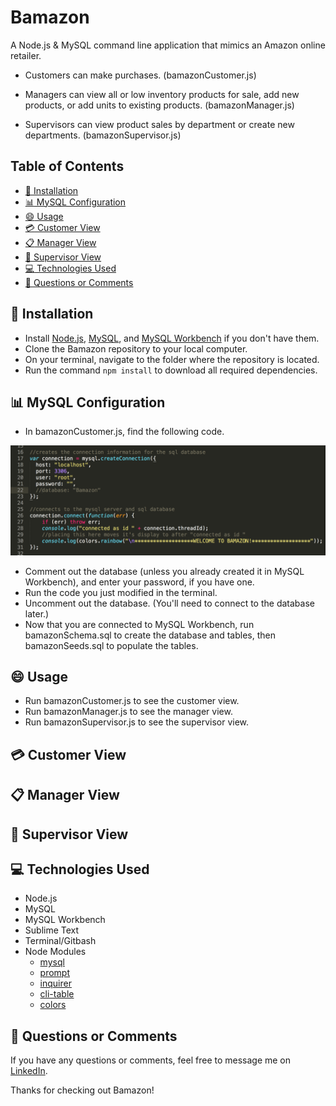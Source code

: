 
# Bamazon

A Node.js & MySQL command line application that mimics an Amazon online retailer.

 - Customers can make purchases. (bamazonCustomer.js)

 - Managers can view all or low inventory products for sale, add new products, or add units to existing products. (bamazonManager.js)

 - Supervisors can view product sales by department or create new departments. (bamazonSupervisor.js)

## Table of Contents

- [:minidisc: Installation](#installation)
- [:bar_chart: MySQL Configuration](#mysql-configuration)
- [:smile: Usage](#usage)
- [:credit_card: Customer View](#customer-view)
- [:clipboard: Manager View](#manager-view)
- [:briefcase: Supervisor View](#supervisor-view)
- [:computer: Technologies Used](#technologies-used)
- [:email: Questions or Comments](#questions-or-comments)

## :minidisc: Installation

* Install [Node.js](https://nodejs.org/en/download/), [MySQL](https://www.mysql.com/downloads/), and [MySQL Workbench](https://dev.mysql.com/downloads/workbench/) if you don't have them.
* Clone the Bamazon repository to your local computer.
* On your terminal, navigate to the folder where the repository is located.
* Run the command `npm install` to download all required dependencies.

## :bar_chart: MySQL Configuration

* In bamazonCustomer.js, find the following code. 

![database setup](/screenshots/Database_Connection.png)

* Comment out the database (unless you already created it in MySQL Workbench), and enter your password, if you have one.
* Run the code you just modified in the terminal. 
* Uncomment out the database. (You'll need to connect to the database later.)
* Now that you are connected to MySQL Workbench, run bamazonSchema.sql to create the database and tables, then bamazonSeeds.sql to populate the tables.

## :smile: Usage

* Run bamazonCustomer.js to see the customer view.
* Run bamazonManager.js to see the manager view.
* Run bamazonSupervisor.js to see the supervisor view.

## :credit_card: Customer View





## :clipboard: Manager View





## :briefcase: Supervisor View 




## :computer: Technologies Used

* Node.js
* MySQL
* MySQL Workbench
* Sublime Text
* Terminal/Gitbash
* Node Modules
	* [mysql](https://www.npmjs.com/package/mysql) 
	* [prompt](https://www.npmjs.com/package/prompt)
	* [inquirer](https://www.npmjs.com/package/inquirer) 
	* [cli-table](https://www.npmjs.com/package/cli-table) 
	* [colors](https://www.npmjs.com/package/colors) 

## :email: Questions or Comments

If you have any questions or comments, feel free to message me on [LinkedIn](https://www.linkedin.com/in/maria-wong-116119113/).

Thanks for checking out Bamazon!
